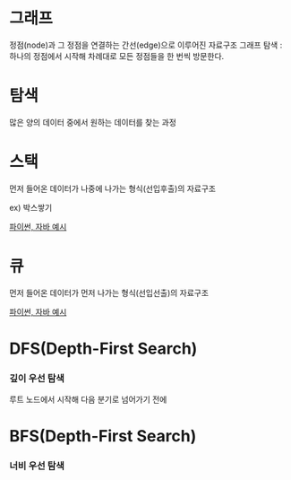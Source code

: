 # 그래프
정점(node)과 그 정점을 연결하는 간선(edge)으로 이루어진 자료구조
그래프 탐색 : 하나의 정점에서 시작해 차례대로 모든 정점들을 한 번씩 방문한다.

# 탐색
많은 양의 데이터 중에서 원하는 데이터를 찾는 과정

# 스택 
먼저 들어온 데이터가 나중에 나가는 형식(선입후출)의 자료구조

ex) 박스쌓기

[파이썬, 자바 예시](https://github.com/siszero/TIL/blob/main/Java/Algorithm/src/DFS%2C%20BFS/Stack.md)

# 큐
먼저 들어온 데이터가 먼저 나가는 형식(선입선출)의 자료구조

[파이썬, 자바 예시](https://github.com/siszero/TIL/blob/main/Java/Algorithm/src/DFS%2C%20BFS/Queue.md)


# DFS(Depth-First Search)
### 깊이 우선 탐색
루트 노드에서 시작해 다음 분기로 넘어가기 전에 




# BFS(Depth-First Search)
### 너비 우선 탐색
 